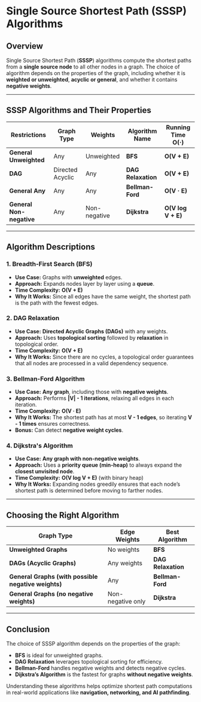 # Single Source Shortest Path (SSSP) Algorithms

## Overview
Single Source Shortest Path (**SSSP**) algorithms compute the shortest paths from a **single source node** to all other nodes in a graph. The choice of algorithm depends on the properties of the graph, including whether it is **weighted or unweighted**, **acyclic or general**, and whether it contains **negative weights**.

---

## **SSSP Algorithms and Their Properties**

| **Restrictions**      | **Graph Type**      | **Weights**        | **Algorithm Name**    | **Running Time O(·)**  |
|----------------------|-------------------|-------------------|----------------------|-----------------------|
| **General Unweighted** | Any               | Unweighted        | **BFS**              | **O(V + E)**         |
| **DAG**              | Directed Acyclic   | Any               | **DAG Relaxation**   | **O(V + E)**         |
| **General Any**      | Any                | Any               | **Bellman-Ford**     | **O(V · E)**         |
| **General Non-negative** | Any            | Non-negative      | **Dijkstra**         | **O(V log V + E)**   |

---

## **Algorithm Descriptions**

### **1. Breadth-First Search (BFS)**
- **Use Case:** Graphs with **unweighted** edges.
- **Approach:** Expands nodes layer by layer using a **queue**.
- **Time Complexity:** **O(V + E)**
- **Why It Works:** Since all edges have the same weight, the shortest path is the path with the fewest edges.

### **2. DAG Relaxation**
- **Use Case:** **Directed Acyclic Graphs (DAGs)** with any weights.
- **Approach:** Uses **topological sorting** followed by **relaxation** in topological order.
- **Time Complexity:** **O(V + E)**
- **Why It Works:** Since there are no cycles, a topological order guarantees that all nodes are processed in a valid dependency sequence.

### **3. Bellman-Ford Algorithm**
- **Use Case:** **Any graph**, including those with **negative weights**.
- **Approach:** Performs **|V| - 1 iterations**, relaxing all edges in each iteration.
- **Time Complexity:** **O(V · E)**
- **Why It Works:** The shortest path has at most **V - 1 edges**, so iterating **V - 1 times** ensures correctness.
- **Bonus:** Can detect **negative weight cycles**.

### **4. Dijkstra's Algorithm**
- **Use Case:** **Any graph with non-negative weights**.
- **Approach:** Uses a **priority queue (min-heap)** to always expand the **closest unvisited node**.
- **Time Complexity:** **O(V log V + E)** (with binary heap)  
- **Why It Works:** Expanding nodes greedily ensures that each node’s shortest path is determined before moving to farther nodes.

---

## **Choosing the Right Algorithm**
| **Graph Type** | **Edge Weights** | **Best Algorithm** |
|--------------|----------------|------------------|
| **Unweighted Graphs** | No weights | **BFS** |
| **DAGs (Acyclic Graphs)** | Any weights | **DAG Relaxation** |
| **General Graphs (with possible negative weights)** | Any | **Bellman-Ford** |
| **General Graphs (no negative weights)** | Non-negative only | **Dijkstra** |

---

## **Conclusion**
The choice of SSSP algorithm depends on the properties of the graph:
- **BFS** is ideal for unweighted graphs.
- **DAG Relaxation** leverages topological sorting for efficiency.
- **Bellman-Ford** handles negative weights and detects negative cycles.
- **Dijkstra’s Algorithm** is the fastest for graphs **without negative weights**.

Understanding these algorithms helps optimize shortest path computations in real-world applications like **navigation, networking, and AI pathfinding**.
